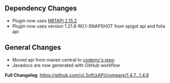 ## Dependency Changes
- Plugin now uses [NBTAPI 2.15.2](https://github.com/tr7zw/Item-NBT-API/releases/tag/2.15.2)
- Plugin now uses version 1.21.8-R0.1-SNAPSHOT from spigot api and folia api

## General Changes
- Moved api from maven central to [codemc's repo](https://repo.codemc.io/#browse/browse:yl3oft:me%2Fyleoft%2FzAPI)
- Javadocs are now generated with GitHub workflow

**Full Changelog**: https://github.com/yL3oft/zAPI/compare/1.4.7...1.4.8